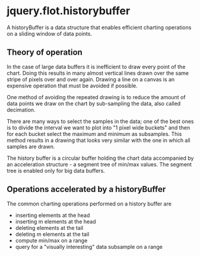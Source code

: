 # jquery.flot.historybuffer

A historyBuffer is a data structure that enables efficient charting operations on a sliding window of data points.


Theory of operation
-------------------

In the case of large data buffers it is inefficient to draw every point of the chart. Doing this results in many almost vertical lines drawn over the same stripe of
pixels over and over again. Drawing a line on a canvas is an expensive operation that must be avoided if possible.

One method of avoiding the repeated drawing is to reduce the amount of data points we draw on the chart by sub-sampling the data, also called decimation.

There are many ways to select the samples in the data; one of the best ones is to divide the interval we want to plot into "1 pixel wide buckets" and then for
each bucket select the maximum and minimum as subsamples. This method results in a drawing that looks very similar with the one in which all samples are drawn.


The history buffer is a circular buffer holding the chart data accompanied by an acceleration structure - a segment tree of min/max values.
The segment tree is enabled only for big data buffers.

Operations accelerated by a historyBuffer
-----------------------------------------
The common charting operations performed on a history buffer are

* inserting elements at the head
* inserting m elements at the head
* deleting elements at the tail
* deleting m elements at the tail
* compute min/max on a range
* query for a "visually interesting" data subsample on a range
